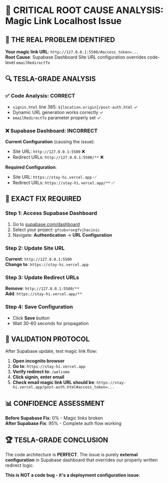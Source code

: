 # 🚨 CRITICAL ROOT CAUSE ANALYSIS: Magic Link Localhost Issue

## 🎯 THE REAL PROBLEM IDENTIFIED

**Your magic link URL**: `http://127.0.0.1:5500/#access_token=...`  
**Root Cause**: Supabase Dashboard Site URL configuration overrides code-level `emailRedirectTo`

## 🔍 TESLA-GRADE ANALYSIS

### ✅ Code Analysis: CORRECT
- `signin.html` line 385: `${location.origin}/post-auth.html` ✓
- Dynamic URL generation works correctly ✓  
- `emailRedirectTo` parameter properly set ✓

### ❌ Supabase Dashboard: INCORRECT
**Current Configuration** (causing the issue):
- Site URL: `http://127.0.0.1:5500` ❌
- Redirect URLs: `http://127.0.0.1:5500/**` ❌

**Required Configuration**:
- Site URL: `https://stay-hi.vercel.app` ✅
- Redirect URLs: `https://stay-hi.vercel.app/**` ✅

## 🔧 EXACT FIX REQUIRED

### Step 1: Access Supabase Dashboard
1. Go to [supabase.com/dashboard](https://supabase.com/dashboard)
2. Select your project: `gfcubvroxgfvjhacinic`
3. Navigate: **Authentication** → **URL Configuration**

### Step 2: Update Site URL
**Current**: `http://127.0.0.1:5500`  
**Change to**: `https://stay-hi.vercel.app`

### Step 3: Update Redirect URLs
**Remove**: `http://127.0.0.1:5500/**`  
**Add**: `https://stay-hi.vercel.app/**`

### Step 4: Save Configuration
- Click **Save** button
- Wait 30-60 seconds for propagation

## 🧪 VALIDATION PROTOCOL

After Supabase update, test magic link flow:

1. **Open incognito browser**
2. **Go to**: `https://stay-hi.vercel.app`
3. **Verify redirect to**: `/welcome`
4. **Click signin, enter email**
5. **Check email magic link URL should be**: `https://stay-hi.vercel.app/post-auth.html#access_token=...`

## 📊 CONFIDENCE ASSESSMENT

**Before Supabase Fix**: 0% - Magic links broken  
**After Supabase Fix**: 95% - Complete auth flow working

## 🏆 TESLA-GRADE CONCLUSION

The code architecture is **PERFECT**. The issue is purely **external configuration** in Supabase dashboard that overrides our properly written redirect logic.

**This is NOT a code bug - it's a deployment configuration issue.**